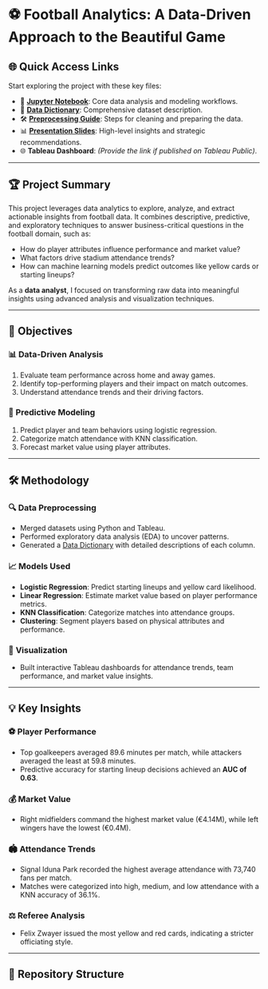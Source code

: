 # ⚽ Football Analytics: A Data-Driven Approach to the Beautiful Game

## 🌐 Quick Access Links
Start exploring the project with these key files:
- 📓 **[Jupyter Notebook](./project_final.ipynb)**: Core data analysis and modeling workflows.
- 📑 **[Data Dictionary](./data%20dictionary_football.pdf)**: Comprehensive dataset description.
- 🛠️ **[Preprocessing Guide](./Data%20Preprocessing_KalaimaniMuthu.pdf)**: Steps for cleaning and preparing the data.
- 📊 **[Presentation Slides](./Kalaimani_project_cap.pptx)**: High-level insights and strategic recommendations.
- 🌐 **Tableau Dashboard**: *(Provide the link if published on Tableau Public)*.

---

## 🏆 Project Summary
This project leverages data analytics to explore, analyze, and extract actionable insights from football data. It combines descriptive, predictive, and exploratory techniques to answer business-critical questions in the football domain, such as:
- How do player attributes influence performance and market value?
- What factors drive stadium attendance trends?
- How can machine learning models predict outcomes like yellow cards or starting lineups?

As a **data analyst**, I focused on transforming raw data into meaningful insights using advanced analysis and visualization techniques.

---

## 🎯 Objectives
### 📊 Data-Driven Analysis
1. Evaluate team performance across home and away games.
2. Identify top-performing players and their impact on match outcomes.
3. Understand attendance trends and their driving factors.

### 🔮 Predictive Modeling
1. Predict player and team behaviors using logistic regression.
2. Categorize match attendance with KNN classification.
3. Forecast market value using player attributes.

---

## 🛠️ Methodology
### 🔍 **Data Preprocessing**
- Merged datasets using Python and Tableau.
- Performed exploratory data analysis (EDA) to uncover patterns.
- Generated a [Data Dictionary](./data%20dictionary_football.pdf) with detailed descriptions of each column.

### 📈 **Models Used**
- **Logistic Regression**: Predict starting lineups and yellow card likelihood.
- **Linear Regression**: Estimate market value based on player performance metrics.
- **KNN Classification**: Categorize matches into attendance groups.
- **Clustering**: Segment players based on physical attributes and performance.

### 🎨 **Visualization**
- Built interactive Tableau dashboards for attendance trends, team performance, and market value insights.

---

## 💡 Key Insights
### ⚽ **Player Performance**
- Top goalkeepers averaged 89.6 minutes per match, while attackers averaged the least at 59.8 minutes.
- Predictive accuracy for starting lineup decisions achieved an **AUC of 0.63**.

### 💰 **Market Value**
- Right midfielders command the highest market value (€4.14M), while left wingers have the lowest (€0.4M).

### 🏟️ **Attendance Trends**
- Signal Iduna Park recorded the highest average attendance with 73,740 fans per match.
- Matches were categorized into high, medium, and low attendance with a KNN accuracy of 36.1%.

### ⚖️ **Referee Analysis**
- Felix Zwayer issued the most yellow and red cards, indicating a stricter officiating style.

---

## 📂 Repository Structure
